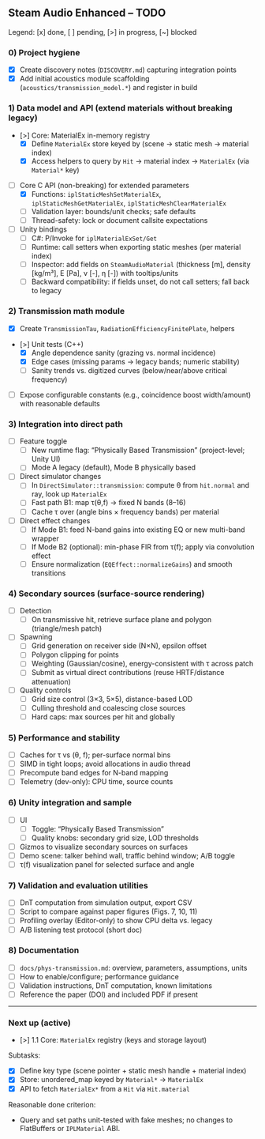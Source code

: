 ## Steam Audio Enhanced – TODO

Legend: [x] done, [ ] pending, [>] in progress, [~] blocked

### 0) Project hygiene
- [x] Create discovery notes (`DISCOVERY.md`) capturing integration points
- [x] Add initial acoustics module scaffolding (`acoustics/transmission_model.*`) and register in build

### 1) Data model and API (extend materials without breaking legacy)
- [>] Core: MaterialEx in-memory registry
  - [x] Define `MaterialEx` store keyed by (scene -> static mesh -> material index)
  - [x] Access helpers to query by `Hit` -> material index -> `MaterialEx` (via `Material*` key)
- [ ] Core C API (non-breaking) for extended parameters
  - [x] Functions: `iplStaticMeshSetMaterialEx`, `iplStaticMeshGetMaterialEx`, `iplStaticMeshClearMaterialEx`
  - [ ] Validation layer: bounds/unit checks; safe defaults
  - [ ] Thread-safety: lock or document callsite expectations
- [ ] Unity bindings
  - [ ] C#: P/Invoke for `iplMaterialExSet/Get`
  - [ ] Runtime: call setters when exporting static meshes (per material index)
  - [ ] Inspector: add fields on `SteamAudioMaterial` (thickness [m], density [kg/m³], E [Pa], ν [-], η [-]) with tooltips/units
  - [ ] Backward compatibility: if fields unset, do not call setters; fall back to legacy

### 2) Transmission math module
- [x] Create `TransmissionTau`, `RadiationEfficiencyFinitePlate`, helpers
- [>] Unit tests (C++)
  - [x] Angle dependence sanity (grazing vs. normal incidence)
  - [x] Edge cases (missing params → legacy bands; numeric stability)
  - [ ] Sanity trends vs. digitized curves (below/near/above critical frequency)
- [ ] Expose configurable constants (e.g., coincidence boost width/amount) with reasonable defaults

### 3) Integration into direct path
- [ ] Feature toggle
  - [ ] New runtime flag: “Physically Based Transmission” (project-level; Unity UI)
  - [ ] Mode A legacy (default), Mode B physically based
- [ ] Direct simulator changes
  - [ ] In `DirectSimulator::transmission`: compute θ from `hit.normal` and ray, look up `MaterialEx`
  - [ ] Fast path B1: map τ(θ,f) → fixed N bands (8–16)
  - [ ] Cache τ over (angle bins × frequency bands) per material
- [ ] Direct effect changes
  - [ ] If Mode B1: feed N-band gains into existing EQ or new multi-band wrapper
  - [ ] If Mode B2 (optional): min-phase FIR from τ(f); apply via convolution effect
  - [ ] Ensure normalization (`EQEffect::normalizeGains`) and smooth transitions

### 4) Secondary sources (surface-source rendering)
- [ ] Detection
  - [ ] On transmissive hit, retrieve surface plane and polygon (triangle/mesh patch)
- [ ] Spawning
  - [ ] Grid generation on receiver side (N×N), epsilon offset
  - [ ] Polygon clipping for points
  - [ ] Weighting (Gaussian/cosine), energy-consistent with τ across patch
  - [ ] Submit as virtual direct contributions (reuse HRTF/distance attenuation)
- [ ] Quality controls
  - [ ] Grid size control (3×3, 5×5), distance-based LOD
  - [ ] Culling threshold and coalescing close sources
  - [ ] Hard caps: max sources per hit and globally

### 5) Performance and stability
- [ ] Caches for τ vs (θ, f); per-surface normal bins
- [ ] SIMD in tight loops; avoid allocations in audio thread
- [ ] Precompute band edges for N-band mapping
- [ ] Telemetry (dev-only): CPU time, source counts

### 6) Unity integration and sample
- [ ] UI
  - [ ] Toggle: “Physically Based Transmission”
  - [ ] Quality knobs: secondary grid size, LOD thresholds
- [ ] Gizmos to visualize secondary sources on surfaces
- [ ] Demo scene: talker behind wall, traffic behind window; A/B toggle
- [ ] τ(f) visualization panel for selected surface and angle

### 7) Validation and evaluation utilities
- [ ] DnT computation from simulation output, export CSV
- [ ] Script to compare against paper figures (Figs. 7, 10, 11)
- [ ] Profiling overlay (Editor-only) to show CPU delta vs. legacy
- [ ] A/B listening test protocol (short doc)

### 8) Documentation
- [ ] `docs/phys-transmission.md`: overview, parameters, assumptions, units
- [ ] How to enable/configure; performance guidance
- [ ] Validation instructions, DnT computation, known limitations
- [ ] Reference the paper (DOI) and included PDF if present

---

### Next up (active)
- [>] 1.1 Core: `MaterialEx` registry (keys and storage layout)

Subtasks:
- [x] Define key type (scene pointer + static mesh handle + material index)
- [x] Store: unordered_map keyed by `Material*` → `MaterialEx`
- [x] API to fetch `MaterialEx*` from a `Hit` via `Hit.material`

Reasonable done criterion:
- Query and set paths unit-tested with fake meshes; no changes to FlatBuffers or `IPLMaterial` ABI.


